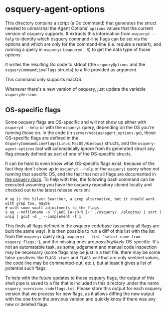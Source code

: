 # osquery-agent-options

This directory contains a script (a Go command) that generates the struct needed to unmarshal the Agent Options' `options` values that the current version of osquery supports. It extracts this information from `osqueryd --help` to identify which osquery command-line flags can be set via the options and which are only for the command-line (i.e. require a restart), and running a query in `osqueryi` (`osqueryd -S`) to get the data type of those options.

It writes the resulting Go code to stdout (the `osqueryOptions` and the `osqueryCommandLineFlags` structs) to a file provided as argument.

This command only supports macOS.

Whenever there's a new version of osquery, just update the variable `osqueryVersion`.

## OS-specific flags

Some osquery flags are OS-specific and will not show up either with `osqueryd --help` or with the `osqueryi` query, depending on the OS you're running those on. In the code (in `server/mobius/agent_options.go`), those OS-specific flags are defined in the `OsqueryCommandLineFlags{Linux,MacOS,Windows}` structs, and the `osquery-agent-options` tool will automatically ignore from its generated struct any flag already defined as part of one of the OS-specific structs.

It can be hard to even know what OS-specific flags exist, because of the fact they don't show up in `osqueryd --help` or the `osqueryi` query when not running that specific OS, and the fact that not all flags are documented in [the osquery docs](https://osquery.readthedocs.io/en/stable/). To help with this, the following bash command can be executed assuming you have the osquery repository cloned locally and checked out to the latest release version:

```
# ag is the Silver Searcher, a grep alternative, but it should work with grep too, maybe
# with some small adjustments to the flags.
$ ag --nofilename -o 'FLAGS_[a-z0-9_]+' ./osquery/ ./plugins/ | sort | uniq | gcut -d _ --complement -f 1
```

This finds all flags defined in the osquery codebase (assuming all flags are built the same way). It is then possible to run a diff of this list with the list from the `osqueryi` query (e.g. `osqueryi --list 'select name from osquery_flags;'`), and the missing ones are _possibly/likely_ OS-specific. It's not an automatable task, as some judgement and manual code inspection may be necessary (some flags may be just in a test file, there may be some false-positives like `FLAGS_start` and `FLAGS_end` that are only sentinel values, the code line may be commented-out, etc.), but at least it gives a list of potential such flags.

To help with the future updates to those osquery flags, the output of this shell pipe is saved to a file that is included in this directory under the name `osquery_<version>_codeflags.txt`. Please store this output for each osquery version that we process for new flags, as it allows diffing the new output with the one from the previous version and quickly know if there was any new or deleted flags.
